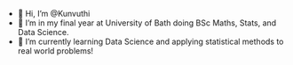 - 👋 Hi, I’m @Kunvuthi
- 👀 I’m in my final year at University of Bath doing BSc Maths, Stats, and Data Science.
- 🌱 I’m currently learning Data Science and applying statistical methods to real world problems!

<!---
Kunvuthi/Kunvuthi is a ✨ special ✨ repository because its `README.md` (this file) appears on your GitHub profile.
You can click the Preview link to take a look at your changes.
--->
